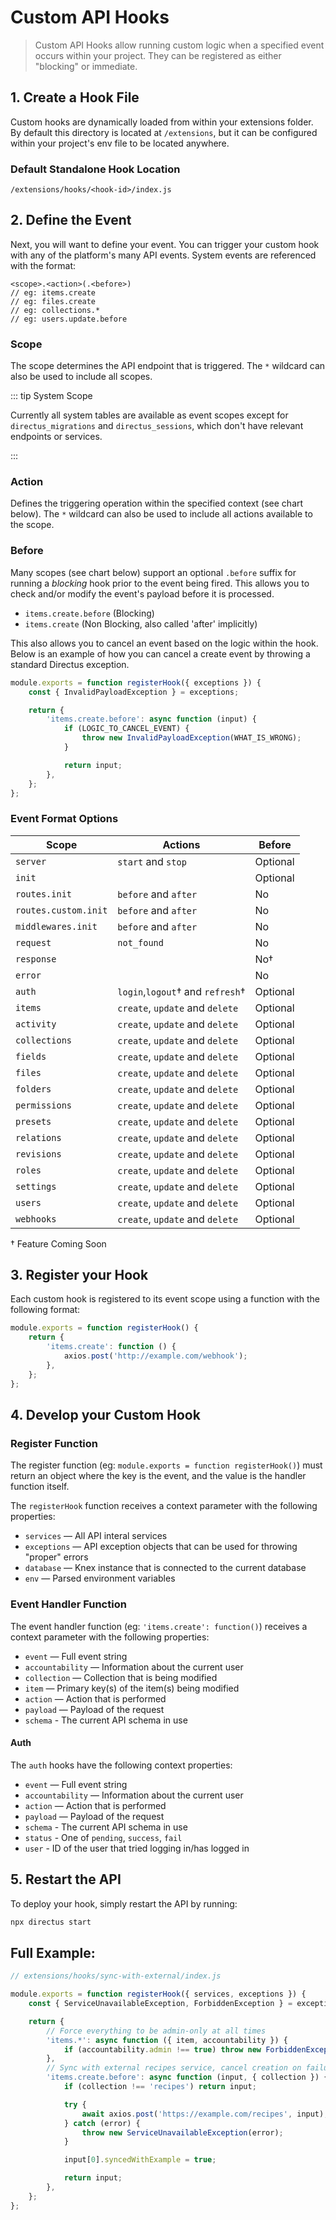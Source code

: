 # Custom API Hooks <small></small>

> Custom API Hooks allow running custom logic when a specified event occurs within your project. They can be registered
> as either "blocking" or immediate.

## 1. Create a Hook File

Custom hooks are dynamically loaded from within your extensions folder. By default this directory is located at
`/extensions`, but it can be configured within your project's env file to be located anywhere.

### Default Standalone Hook Location

```
/extensions/hooks/<hook-id>/index.js
```

## 2. Define the Event

Next, you will want to define your event. You can trigger your custom hook with any of the platform's many API events.
System events are referenced with the format:

```
<scope>.<action>(.<before>)
// eg: items.create
// eg: files.create
// eg: collections.*
// eg: users.update.before
```

### Scope

The scope determines the API endpoint that is triggered. The `*` wildcard can also be used to include all scopes.

::: tip System Scope

Currently all system tables are available as event scopes except for `directus_migrations` and `directus_sessions`,
which don't have relevant endpoints or services.

:::

### Action

Defines the triggering operation within the specified context (see chart below). The `*` wildcard can also be used to
include all actions available to the scope.

### Before

Many scopes (see chart below) support an optional `.before` suffix for running a _blocking_ hook prior to the event
being fired. This allows you to check and/or modify the event's payload before it is processed.

- `items.create.before` (Blocking)
- `items.create` (Non Blocking, also called 'after' implicitly)

This also allows you to cancel an event based on the logic within the hook. Below is an example of how you can cancel a
create event by throwing a standard Directus exception.

```js
module.exports = function registerHook({ exceptions }) {
	const { InvalidPayloadException } = exceptions;

	return {
		'items.create.before': async function (input) {
			if (LOGIC_TO_CANCEL_EVENT) {
				throw new InvalidPayloadException(WHAT_IS_WRONG);
			}

			return input;
		},
	};
};
```

### Event Format Options

| Scope                | Actions                          | Before   |
| -------------------- | -------------------------------- | -------- |
| `server`             | `start` and `stop`               | Optional |
| `init`               |                                  | Optional |
| `routes.init`        | `before` and `after`             | No       |
| `routes.custom.init` | `before` and `after`             | No       |
| `middlewares.init`   | `before` and `after`             | No       |
| `request`            | `not_found`                      | No       |
| `response`           |                                  | No†      |
| `error`              |                                  | No       |
| `auth`               | `login`,`logout`† and `refresh`† | Optional |
| `items`              | `create`, `update` and `delete`  | Optional |
| `activity`           | `create`, `update` and `delete`  | Optional |
| `collections`        | `create`, `update` and `delete`  | Optional |
| `fields`             | `create`, `update` and `delete`  | Optional |
| `files`              | `create`, `update` and `delete`  | Optional |
| `folders`            | `create`, `update` and `delete`  | Optional |
| `permissions`        | `create`, `update` and `delete`  | Optional |
| `presets`            | `create`, `update` and `delete`  | Optional |
| `relations`          | `create`, `update` and `delete`  | Optional |
| `revisions`          | `create`, `update` and `delete`  | Optional |
| `roles`              | `create`, `update` and `delete`  | Optional |
| `settings`           | `create`, `update` and `delete`  | Optional |
| `users`              | `create`, `update` and `delete`  | Optional |
| `webhooks`           | `create`, `update` and `delete`  | Optional |

† Feature Coming Soon

## 3. Register your Hook

Each custom hook is registered to its event scope using a function with the following format:

```js
module.exports = function registerHook() {
	return {
		'items.create': function () {
			axios.post('http://example.com/webhook');
		},
	};
};
```

## 4. Develop your Custom Hook

### Register Function

The register function (eg: `module.exports = function registerHook()`) must return an object where the key is the event,
and the value is the handler function itself.

The `registerHook` function receives a context parameter with the following properties:

- `services` — All API interal services
- `exceptions` — API exception objects that can be used for throwing "proper" errors
- `database` — Knex instance that is connected to the current database
- `env` — Parsed environment variables

### Event Handler Function

The event handler function (eg: `'items.create': function()`) receives a context parameter with the following
properties:

- `event` — Full event string
- `accountability` — Information about the current user
- `collection` — Collection that is being modified
- `item` — Primary key(s) of the item(s) being modified
- `action` — Action that is performed
- `payload` — Payload of the request
- `schema` - The current API schema in use

#### Auth

The `auth` hooks have the following context properties:

- `event` — Full event string
- `accountability` — Information about the current user
- `action` — Action that is performed
- `payload` — Payload of the request
- `schema` - The current API schema in use
- `status` - One of `pending`, `success`, `fail`
- `user` - ID of the user that tried logging in/has logged in

## 5. Restart the API

To deploy your hook, simply restart the API by running:

```bash
npx directus start
```

## Full Example:

```js
// extensions/hooks/sync-with-external/index.js

module.exports = function registerHook({ services, exceptions }) {
	const { ServiceUnavailableException, ForbiddenException } = exceptions;

	return {
		// Force everything to be admin-only at all times
		'items.*': async function ({ item, accountability }) {
			if (accountability.admin !== true) throw new ForbiddenException();
		},
		// Sync with external recipes service, cancel creation on failure
		'items.create.before': async function (input, { collection }) {
			if (collection !== 'recipes') return input;

			try {
				await axios.post('https://example.com/recipes', input);
			} catch (error) {
				throw new ServiceUnavailableException(error);
			}

			input[0].syncedWithExample = true;

			return input;
		},
	};
};
```
